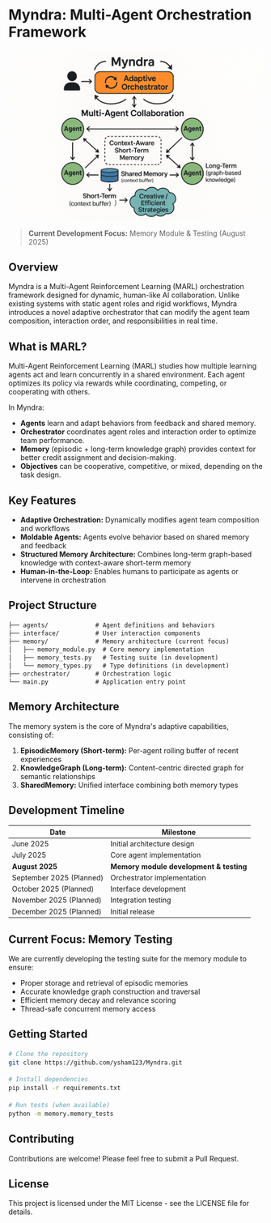 # Myndra: Multi-Agent Orchestration Framework

![Myndra Overview](image.png)

> **Current Development Focus:** Memory Module & Testing (August 2025)

## Overview

Myndra is a Multi-Agent Reinforcement Learning (MARL) orchestration framework designed for dynamic, human-like AI collaboration. Unlike existing systems with static agent roles and rigid workflows, Myndra introduces a novel adaptive orchestrator that can modify the agent team composition, interaction order, and responsibilities in real time.

## What is MARL?

Multi-Agent Reinforcement Learning (MARL) studies how multiple learning agents act and learn concurrently in a shared environment. Each agent optimizes its policy via rewards while coordinating, competing, or cooperating with others.

In Myndra:
- **Agents** learn and adapt behaviors from feedback and shared memory.
- **Orchestrator** coordinates agent roles and interaction order to optimize team performance.
- **Memory** (episodic + long-term knowledge graph) provides context for better credit assignment and decision-making.
- **Objectives** can be cooperative, competitive, or mixed, depending on the task design.

## Key Features

- **Adaptive Orchestration:** Dynamically modifies agent team composition and workflows
- **Moldable Agents:** Agents evolve behavior based on shared memory and feedback
- **Structured Memory Architecture:** Combines long-term graph-based knowledge with context-aware short-term memory
- **Human-in-the-Loop:** Enables humans to participate as agents or intervene in orchestration

## Project Structure

```
├── agents/             # Agent definitions and behaviors
├── interface/          # User interaction components
├── memory/             # Memory architecture (current focus)
│   ├── memory_module.py  # Core memory implementation
│   ├── memory_tests.py   # Testing suite (in development)
│   └── memory_types.py   # Type definitions (in development)
├── orchestrator/       # Orchestration logic
└── main.py             # Application entry point
```

## Memory Architecture

The memory system is the core of Myndra's adaptive capabilities, consisting of:

1. **EpisodicMemory (Short-term):** Per-agent rolling buffer of recent experiences
2. **KnowledgeGraph (Long-term):** Content-centric directed graph for semantic relationships
3. **SharedMemory:** Unified interface combining both memory types

## Development Timeline

| Date | Milestone |
|------|----------|
| June 2025 | Initial architecture design |
| July 2025 | Core agent implementation |
| **August 2025** | **Memory module development & testing** |
| September 2025 (Planned) | Orchestrator implementation |
| October 2025 (Planned) | Interface development |
| November 2025 (Planned) | Integration testing |
| December 2025 (Planned) | Initial release |

## Current Focus: Memory Testing

We are currently developing the testing suite for the memory module to ensure:

- Proper storage and retrieval of episodic memories
- Accurate knowledge graph construction and traversal
- Efficient memory decay and relevance scoring
- Thread-safe concurrent memory access

## Getting Started

```bash
# Clone the repository
git clone https://github.com/ysham123/Myndra.git

# Install dependencies
pip install -r requirements.txt

# Run tests (when available)
python -m memory.memory_tests
```

## Contributing

Contributions are welcome! Please feel free to submit a Pull Request.

## License

This project is licensed under the MIT License - see the LICENSE file for details.
